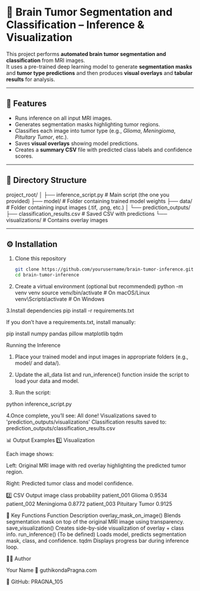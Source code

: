 # 🧠 Brain Tumor Segmentation and Classification – Inference & Visualization

This project performs **automated brain tumor segmentation and classification** from MRI images.  
It uses a pre-trained deep learning model to generate **segmentation masks** and **tumor type predictions** and then produces **visual overlays** and **tabular results** for analysis.

---

## 🚀 Features

- Runs inference on all input MRI images.
- Generates segmentation masks highlighting tumor regions.
- Classifies each image into tumor type (e.g., *Glioma*, *Meningioma*, *Pituitary Tumor*, etc.).
- Saves **visual overlays** showing model predictions.
- Creates a **summary CSV** file with predicted class labels and confidence scores.

---

## 🧩 Directory Structure

project_root/
│
├── inference_script.py # Main script (the one you provided)
├── model/ # Folder containing trained model weights
├── data/ # Folder containing input images (.tif, .png, etc.)
│
└── prediction_outputs/
├── classification_results.csv # Saved CSV with predictions
└── visualizations/ # Contains overlay images


---

## ⚙️ Installation

1. Clone this repository
   ```bash
   git clone https://github.com/yourusername/brain-tumor-inference.git
   cd brain-tumor-inference

2. Create a virtual environment (optional but recommended)
   python -m venv venv
   source venv/bin/activate       # On macOS/Linux
   venv\Scripts\activate          # On Windows

3.Install dependencies
   pip install -r requirements.txt

   If you don’t have a requirements.txt, install manually:

   pip install numpy pandas pillow matplotlib tqdm


Running the Inference

1. Place your trained model and input images in appropriate folders (e.g., model/ and data/).

2. Update the all_data list and run_inference() function inside the script to load your data and model.

3. Run the script:

  python inference_script.py
 

4.Once complete, you’ll see:
   All done! Visualizations saved to 'prediction_outputs/visualizations'
   Classification results saved to: prediction_outputs/classification_results.csv

📊 Output Examples
1️⃣ Visualization

Each image shows:

Left: Original MRI image with red overlay highlighting the predicted tumor region.

Right: Predicted tumor class and model confidence.

2️⃣ CSV Output
image	class	probability
patient_001	Glioma	0.9534
patient_002	Meningioma	0.8772
patient_003	Pituitary Tumor	0.9125

🧱 Key Functions
Function	Description
overlay_mask_on_image()	Blends segmentation mask on top of the original MRI image using transparency.
save_visualization()	Creates side-by-side visualization of overlay + class info.
run_inference()	(To be defined) Loads model, predicts segmentation mask, class, and confidence.
tqdm	Displays progress bar during inference loop.

👩‍💻 Author

Your Name
📧 guthikondaPragna.com

💼 GitHub: PRAGNA_105
